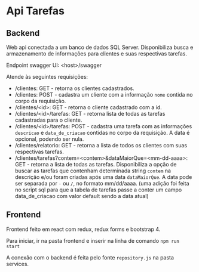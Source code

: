 
# Api Tarefas

## Backend

Web api conectada a um banco de dados SQL Server. Disponibiliza busca e armazenamento de informações para clientes e suas respectivas tarefas.

Endpoint swagger UI: \<host\>/swagger

Atende às seguintes requisições:
 - /clientes: GET - retorna os clientes cadastrados.
 - /clientes: POST - cadastra um cliente com a informação `nome` contida no corpo da requisição.
 - /clientes/\<id\>: GET - retorna o cliente cadastrado com a id.
 - /clientes/\<id\>/tarefas: GET - retorna lista de todas as tarefas cadastradas para o cliente.
 - /clientes/\<id\>/tarefas: POST - cadastra uma tarefa com as informações `descricao` e `data_de_criacao` contidas no corpo da requisição. A data é opcional, podendo ser nula.
 - /clientes/relatorio: GET - retorna a lista de todos os clientes com suas respectivas tarefas.
 - /clientes/tarefas?contem=\<contem\>&dataMaiorQue=\<mm-dd-aaaa\>: GET - retorna a lista de todas as tarefas. Disponibiliza a opção de buscar as tarefas que contenham determinada string `contem` na descrição e/ou foram criadas após uma data `dataMaiorQue`. A data pode ser separada por `-` ou `/`, no formato mm/dd/aaaa. (uma adição foi feita no script sql para que a tabela de tarefas passe a conter um campo data_de_criacao com valor default sendo a data atual)

## Frontend

Frontend feito em react com redux, redux forms e bootstrap 4.

Para iniciar, ir na pasta frontend e inserir na linha de comando `npm run start`

A conexão com o backend é feita pelo fonte `repository.js` na pasta services.

